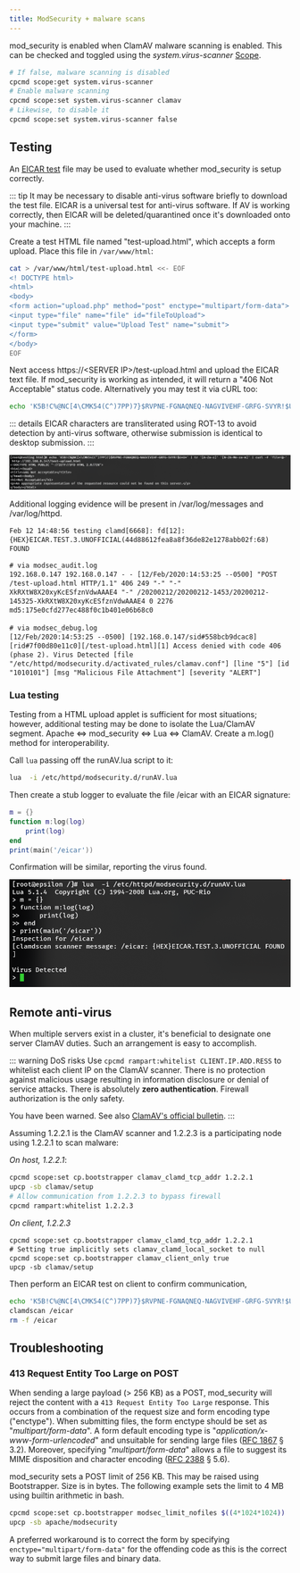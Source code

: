 ```yaml
---
title: ModSecurity + malware scans
---
```


mod_security is enabled when ClamAV malware scanning is enabled. This can be checked and toggled using the *system.virus-scanner* [Scope](Scopes.md).

```bash
# If false, malware scanning is disabled
cpcmd scope:get system.virus-scanner
# Enable malware scanning
cpcmd scope:set system.virus-scanner clamav
# Likewise, to disable it
cpcmd scope:set system.virus-scanner false
```

## Testing

An [EICAR test](https://www.eicar.org/?page_id=3950) file may be used to evaluate whether mod_security is setup correctly. 

::: tip
It may be necessary to disable anti-virus software briefly to download the test file. EICAR is a universal test for anti-virus software. If AV is working correctly, then EICAR will be deleted/quarantined once it's downloaded onto your machine.
:::

Create a test HTML file named "test-upload.html", which accepts a form upload. Place this file in `/var/www/html`:

```bash
cat > /var/www/html/test-upload.html <<- EOF
<! DOCTYPE html>
<html>
<body>
<form action="upload.php" method="post" enctype="multipart/form-data">
<input type="file" name="file" id="fileToUpload">
<input type="submit" value="Upload Test" name="submit">
</form>
</body>
EOF
```

Next access https://\<SERVER IP>/test-upload.html and upload the EICAR text file. If mod_security is working as intended, it will return a "406 Not Acceptable" status code. Alternatively you may test it via cURL too:

```bash
echo 'K5B!C%@NC[4\CMK54(C^)7PP)7}$RVPNE-FGNAQNEQ-NAGVIVEHF-GRFG-SVYR!$U+U*' | tr '[A-Za-z]' '[N-ZA-Mn-za-m]' | curl -F 'file=@-' http://<SERVER IP>/test-upload.html
```

::: details
EICAR characters are transliterated using ROT-13 to avoid detection by anti-virus software, otherwise submission is identical to desktop submission.
:::

![EICAR test result](./images/eicar-test.png)

Additional logging evidence will be present in /var/log/messages and /var/log/httpd.

```text
Feb 12 14:48:56 testing clamd[6668]: fd[12]: {HEX}EICAR.TEST.3.UNOFFICIAL(44d88612fea8a8f36de82e1278abb02f:68) FOUND
```

```text
# via modsec_audit.log
192.168.0.147 192.168.0.147 - - [12/Feb/2020:14:53:25 --0500] "POST /test-upload.html HTTP/1.1" 406 249 "-" "-" XkRXtW8X20xyKcESfznVdwAAAE4 "-" /20200212/20200212-1453/20200212-145325-XkRXtW8X20xyKcESfznVdwAAAE4 0 2276 md5:175e0cfd277ec488f0c1b401e06b68c0 

# via modsec_debug.log
[12/Feb/2020:14:53:25 --0500] [192.168.0.147/sid#558bcb9dcac8][rid#7f00d80e11c0][/test-upload.html][1] Access denied with code 406 (phase 2). Virus Detected [file "/etc/httpd/modsecurity.d/activated_rules/clamav.conf"] [line "5"] [id "1010101"] [msg "Malicious File Attachment"] [severity "ALERT"]
```

### Lua testing

Testing from a HTML upload applet is sufficient for most situations; however, additional testing may be done to isolate the Lua/ClamAV segment. Apache <=> mod_security <=> Lua <=> ClamAV. Create a m.log() method for interoperability.

Call `lua` passing off the runAV.lua script to it:

```bash
lua  -i /etc/httpd/modsecurity.d/runAV.lua
```

Then create a stub logger to evaluate the file /eicar with an EICAR signature:

```lua
m = {}
function m:log(log)
    print(log)
end
print(main('/eicar'))
```

Confirmation will be similar, reporting the virus found.

![Lua EICAR test](./images/eicar-lua-test.png)


## Remote anti-virus

When multiple servers exist in a cluster, it's beneficial to designate one server ClamAV duties. Such an arrangement is easy to accomplish.

::: warning DoS risks
Use `cpcmd rampart:whitelist CLIENT.IP.ADD.RESS` to whitelist each client IP on the ClamAV scanner. There is no protection against malicious usage resulting in information disclosure or denial of service attacks. There is absolutely **zero authentication**. Firewall authorization is the only safety.

You have been warned. See also [ClamAV's official bulletin](https://blog.clamav.net/2016/06/regarding-use-of-clamav-daemons-tcp.html).
:::

Assuming 1.2.2.1 is the ClamAV scanner and 1.2.2.3 is a participating node using 1.2.2.1 to scan malware:

*On host, 1.2.2.1*:

```bash
cpcmd scope:set cp.bootstrapper clamav_clamd_tcp_addr 1.2.2.1
upcp -sb clamav/setup
# Allow communication from 1.2.2.3 to bypass firewall
cpcmd rampart:whitelist 1.2.2.3
```

*On client, 1.2.2.3*
```
cpcmd scope:set cp.bootstrapper clamav_clamd_tcp_addr 1.2.2.1
# Setting true implicitly sets clamav_clamd_local_socket to null
cpcmd scope:set cp.bootstrapper clamav_client_only true
upcp -sb clamav/setup
```

Then perform an EICAR test on client to confirm communication,

```bash
echo 'K5B!C%@NC[4\CMK54(C^)7PP)7}$RVPNE-FGNAQNEQ-NAGVIVEHF-GRFG-SVYR!$U+U*' | tr '[A-Za-z]' '[N-ZA-Mn-za-m]' > /eicar
clamdscan /eicar
rm -f /eicar
```

## Troubleshooting

### 413 Request Entity Too Large on POST
When sending a large payload (> 256 KB) as a POST, mod_security will reject the content with a `413 Request Entity Too Large` response. This occurs from a combination of the request size and form encoding type ("enctype"). When submitting files, the form enctype should be set as "*multipart/form-data*". A form default encoding type is "*application/x-www-form-urlencoded*" and unsuitable for sending large files ([RFC 1867](https://tools.ietf.org/html/rfc1867) § 3.2). Moreover, specifying "*multipart/form-data*" allows a file to suggest its MIME disposition and character encoding ([RFC 2388](https://tools.ietf.org/html/rfc2388) § 5.6).

mod_security sets a POST limit of 256 KB. This may be raised using Bootstrapper. Size is in bytes. The following example sets the limit to 4 MB using builtin arithmetic in bash.

```bash
cpcmd scope:set cp.bootstrapper modsec_limit_nofiles $((4*1024*1024))
upcp -sb apache/modsecurity
```

A preferred workaround is to correct the form by specifying `enctype="multipart/form-data"` for the offending code as this is the correct way to submit large files and binary data.
